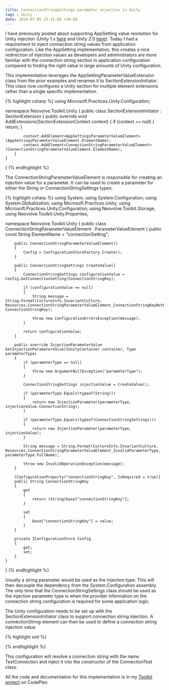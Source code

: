 ```yaml
---
title: ConnectionStringSettings parameter injection in Unity
tags : Unity
date: 2010-07-05 23:15:00 +10:00
---
```


I have previously posted about supporting AppSetting value resolution for Unity injection (Unity 1.x [here][0] and Unity 2.0 [here][1]). Today I had a requirement to inject connection string values from application configuration. Like the AppSetting implementation, this creates a nice redirection of injection values as developers and administrators are more familiar with the connection string section in application configuration compared to finding the right value in large amounts of Unity configuration.

This implementation leverages the AppSettingParameterValueExtension class from the prior examples and renames it to SectionExtensionInitiator. This class now configures a Unity section for multiple element extensions rather than a single specific implementation.

{% highlight csharp %}
using Microsoft.Practices.Unity.Configuration;
    
namespace Neovolve.Toolkit.Unity
{
    public class SectionExtensionInitiator : SectionExtension
    {
        public override void AddExtensions(SectionExtensionContext context)
        {
            if (context == null)
            {
                return;
            }
     
            context.AddElement<AppSettingsParameterValueElement>(AppSettingsParameterValueElement.ElementName);
            context.AddElement<ConnectionStringParameterValueElement>(ConnectionStringParameterValueElement.ElementName);
        }
    }
}
{% endhighlight %}

The ConnectionStringParameterValueElement is responsible for creating an injection value for a parameter. It can be used to create a parameter for either the String or ConnectionStringSettings types.

{% highlight csharp %}
using System;
using System.Configuration;
using System.Globalization;
using Microsoft.Practices.Unity;
using Microsoft.Practices.Unity.Configuration;
using Neovolve.Toolkit.Storage;
using Neovolve.Toolkit.Unity.Properties;
    
namespace Neovolve.Toolkit.Unity
{
    public class ConnectionStringParameterValueElement : ParameterValueElement
    {
        public const String ElementName = "connectionSetting";
    
        public ConnectionStringParameterValueElement()
        {
            Config = ConfigurationStoreFactory.Create();
        }
    
        public ConnectionStringSettings CreateValue()
        {
            ConnectionStringSettings configurationValue = Config.GetConnectionSetting(ConnectionStringKey);
    
            if (configurationValue == null)
            {
                String message = String.Format(CultureInfo.InvariantCulture, Resources.ConnectionStringParameterValueElement_ConnectionStringKeyNotFound, ConnectionStringKey);
    
                throw new ConfigurationErrorsException(message);
            }
    
            return configurationValue;
        }
    
        public override InjectionParameterValue GetInjectionParameterValue(IUnityContainer container, Type parameterType)
        {
            if (parameterType == null)
            {
                throw new ArgumentNullException("parameterType");
            }
    
            ConnectionStringSettings injectionValue = CreateValue();
    
            if (parameterType.Equals(typeof(String)))
            {
                return new InjectionParameter(parameterType, injectionValue.ConnectionString);
            }
                
            if (parameterType.Equals(typeof(ConnectionStringSettings)))
            {
                return new InjectionParameter(parameterType, injectionValue);
            }
    
            String message = String.Format(CultureInfo.InvariantCulture, Resources.ConnectionStringParameterValueElement_InvalidParameterType, parameterType.FullName);
    
            throw new InvalidOperationException(message);
        }
    
        [ConfigurationProperty("connectionStringKey", IsRequired = true)]
        public String ConnectionStringKey
        {
            get
            {
                return (String)base["connectionStringKey"];
            }
    
            set
            {
                base["connectionStringKey"] = value;
            }
        }
    
        private IConfigurationStore Config
        {
            get;
            set;
        }
    }
}
{% endhighlight %}

Usually a string parameter would be used as the injection type. This will then decouple the dependency from the System.Configuration assembly. The only time that the ConnectionStringSettings class should be used as the injection parameter type is when the provider information on the connection string configuration is required for some application logic.

The Unity configuration needs to be set up with the SectionExtensionInitiator class to support connection string injection. A connectionString element can then be used to define a connection string injection value.

{% highlight xml %}
<?xml version="1.0"
        encoding="utf-8" ?>
<configuration>
    <configSections>
    <section name="unity"
                type="Microsoft.Practices.Unity.Configuration.UnityConfigurationSection, Microsoft.Practices.Unity.Configuration" />
    </configSections>
    <connectionStrings>
    <add name="TestConnection" connectionString="Data Source=localhost;Database=SomeDatabase;Integrated Security=SSPI;"/>
    </connectionStrings>
    <unity>
    <sectionExtension type="Neovolve.Toolkit.Unity.SectionExtensionInitiator, Neovolve.Toolkit.Unity" />
    <containers>
        <container>
        <register type="Neovolve.Toolkit.Unity.IntegrationTests.IDoSomething, Neovolve.Toolkit.Unity.IntegrationTests"
                    mapTo="Neovolve.Toolkit.Unity.IntegrationTests.ConnectionTest, Neovolve.Toolkit.Unity.IntegrationTests"
                    name="ConnectionStringTesting">
            <constructor>
            <param name="connectionString">
                <connectionSetting connectionStringKey="TestConnection" />
            </param>
            </constructor>        
        </register>
        </container>
    </containers>
    </unity>
</configuration>
{% endhighlight %}

This configuration will resolve a connection string with the name TestConnection and inject it into the constructor of the ConnectionTest class.

All the code and documentation for this implementation is in my [Toolkit project][2] on CodePlex.

[0]: /2010/01/28/injecting-appsetting-values-via-unity/
[1]: /2010/04/23/appsetting-parameter-injection-in-unity-2/
[2]: http://neovolve.codeplex.com/SourceControl/changeset/view/61829#1279353
